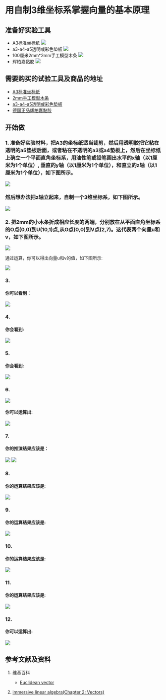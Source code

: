 ﻿# 用自制3维坐标系掌握向量的基本原理

## 准备好实验工具

- A3标准坐标纸
![](/images/线性代数/用自制3维坐标系掌握向量的基本原理/A3标准坐标纸.jpg)
- a3-a4-a5透明或彩色垫板
![](/images/线性代数/用自制3维坐标系掌握向量的基本原理/a3-a4-a5透明或彩色垫板.jpg)
- 100厘米2mm*2mm手工模型木条
![](/images/线性代数/用自制3维坐标系掌握向量的基本原理/2mm手工模型木条.jpg)
- 辉柏嘉黏胶
![](/images/线性代数/用自制3维坐标系掌握向量的基本原理/辉柏嘉黏胶.jpg)

## 需要购买的试验工具及商品的地址

- [A3标准坐标纸](https://detail.tmall.com/item.htm?id=27142292922&ali_refid=a3_430583_1006:1105863285:N:dZ%20MV6sJ%20YlXqxaoC1QlJw==:77285e2bbcb0cebf9d00068f21bd840f&ali_trackid=1_77285e2bbcb0cebf9d00068f21bd840f&spm=a230r.1.14.1&skuId=3165771512170)
- [2mm手工模型木条](https://item.taobao.com/item.htm?spm=a1z09.2.0.0.7f642e8dJTGJWM&id=543446811425&_u=3c6ncud14e3)
- [a3-a4-a5透明或彩色垫板](https://detail.tmall.com/item.htm?id=572373987578&spm=a1z09.2.0.0.7f642e8dJTGJWM&_u=3c6ncud6913&skuId=3884138486259)
- [德国正品辉柏嘉黏胶](https://detail.tmall.com/item.htm?id=578158176708&spm=a1z09.2.0.0.7f642e8dJTGJWM&_u=3c6ncudc3bc&skuId=3997768894943)

## 开始做

### 1. 准备好实验材料，把A3的坐标纸适当裁剪，然后用透明胶把它粘在透明的a5垫板后面，或者粘在不透明的a3或a4垫板上，然后在坐标纸上确立一个平面直角坐标系，用油性笔或铅笔画出水平的x轴（以1厘米为1个单位）, 垂直的y轴（以1厘米为1个单位），和直立的z轴（以1厘米为1个单位），如下图所示。

![](/images/线性代数/用自制3维坐标系掌握向量的基本原理/1a1.jpg)

### 然后想办法把z轴立起来，自制一个3维坐标系，如下图所示。

![](/images/线性代数/用自制3维坐标系掌握向量的基本原理/1a2.jpg)

### 2. 把2mm的小木条折成相应长度的两端，分别放在从平面直角坐标系的O点(0,0)到U(10,1)点,从O点(0,0)到V点(2,7)。这代表两个向量u和v，如下图所示。

![](/images/线性代数/用自制3维坐标系掌握向量的基本原理/2a1.jpg)

通过运算，你可以得出向量u和v的值，如下图所示:

![](/images/线性代数/用自制3维坐标系掌握向量的基本原理/2a2.jpg)

### 3.

#### 你可以看到：

![](/images/线性代数/用自制3维坐标系掌握向量的基本原理/3a.png)

### 4. 

#### 你会看到: 

![](/images/线性代数/用自制3维坐标系掌握向量的基本原理/4a.jpg)

### 5. 

#### 你会看到:

![](/images/线性代数/用自制3维坐标系掌握向量的基本原理/5a.png)

### 6. 

![](/images/线性代数/用自制3维坐标系掌握向量的基本原理/6a1.jpg)

#### 你可以运算出:

![](/images/线性代数/用自制3维坐标系掌握向量的基本原理/6a2.jpg)

### 7. 

#### 你的推演结果应该是：

![](/images/线性代数/用自制3维坐标系掌握向量的基本原理/7a1.jpg)
![](/images/线性代数/用自制3维坐标系掌握向量的基本原理/7a2.jpg)

### 8. 

#### 你的运算结果应该是: 

![](/images/线性代数/用自制3维坐标系掌握向量的基本原理/8a.jpg)

### 9. 

#### 你的运算结果应该是:

![](/images/线性代数/用自制3维坐标系掌握向量的基本原理/9a.jpg)

### 10. 

#### 你的运算结果应该是: 

![](/images/线性代数/用自制3维坐标系掌握向量的基本原理/10a.jpg)

### 11. 

#### 你的运算结果应该是: 

![](/images/线性代数/用自制3维坐标系掌握向量的基本原理/11a.jpg)

### 12. 

#### 你可以运算出: 

![](/images/线性代数/用自制3维坐标系掌握向量的基本原理/12a.jpg)

## 参考文献及资料

1. 维基百科
	- [Euclidean vector](https://en.wikipedia.org/wiki/Calculus) 

2. [immersive linear algebra(Chapter 2: Vectors)](http://immersivemath.com/ila/ch02_vectors/ch02.html)